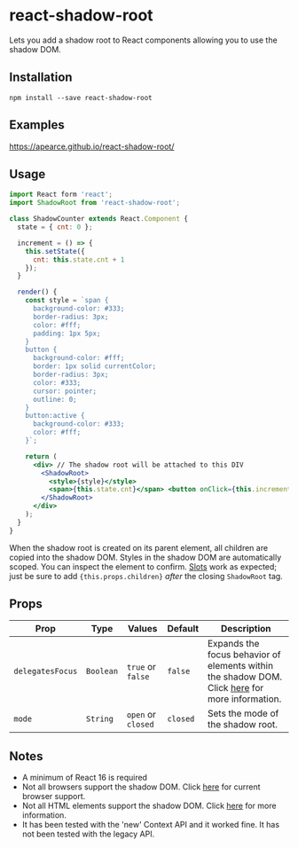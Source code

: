 # react-shadow-root
Lets you add a shadow root to React components allowing you to use the shadow DOM.

## Installation
`npm install --save react-shadow-root`

## Examples
https://apearce.github.io/react-shadow-root/

## Usage
```jsx
import React form 'react';
import ShadowRoot from 'react-shadow-root';

class ShadowCounter extends React.Component {
  state = { cnt: 0 };

  increment = () => {
    this.setState({
      cnt: this.state.cnt + 1
    });
  }

  render() {
    const style = `span {
      background-color: #333;
      border-radius: 3px;
      color: #fff;
      padding: 1px 5px;
    }
    button {
      background-color: #fff;
      border: 1px solid currentColor;
      border-radius: 3px;
      color: #333;
      cursor: pointer;
      outline: 0;
    }
    button:active {
      background-color: #333;
      color: #fff;
    }`;

    return (
      <div> // The shadow root will be attached to this DIV
        <ShadowRoot>
          <style>{style}</style>
          <span>{this.state.cnt}</span> <button onClick={this.increment}>Click Me</button>
        </ShadowRoot>
      </div>
    );
  }
}
```
When the shadow root is created on its parent element, all children are copied into the shadow DOM. Styles in the shadow DOM are automatically scoped. You can inspect the element to confirm. [Slots](https://developer.mozilla.org/en-US/docs/Web/HTML/Element/slot) work as expected; just be sure to add `{this.props.children}` _after_ the closing `ShadowRoot` tag.

## Props
| Prop | Type | Values | Default | Description |
|------|------|------|---------|-------------|
| `delegatesFocus` | `Boolean` | `true` or `false` | `false` | Expands the focus behavior of elements within the shadow DOM. Click [here](https://apearce.github.io/react-shadow-root/#delegates-focus) for more information. |
| `mode` | `String` | `open` or `closed` | `closed` | Sets the mode of the shadow root. |

## Notes
- A minimum of React 16 is required
- Not all browsers support the shadow DOM. Click [here](https://developer.mozilla.org/en-US/docs/Web/API/Element/attachShadow#Browser_compatibility) for current browser support.
- Not all HTML elements support the shadow DOM. Click [here](https://developer.mozilla.org/en-US/docs/Web/API/Element/attachShadow#Elements_you_can_attach_a_shadow_to) for more information.
- It has been tested with the 'new' Context API and it worked fine. It has not been tested with the legacy API.
